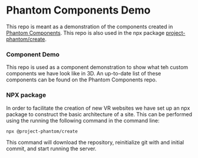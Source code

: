 #  Phantom Components Demo
This repo is meant as a demonstration of the components created in [Phantom Components](https://github.com/PhantomVRTranslate/Phantom_Components).  This repo is also used in the npx package [project-phantom/create](https://www.npmjs.com/package/@project-phantom/create).

### Component Demo
This repo is used as a component demonstration to show what teh custom components we have look like in 3D.  An up-to-date list of these components can be found on the Phantom Components repo.
### NPX package
In order to facilitate the creation of new VR websites we have set up an npx package to construct the basic architecture of a site.  This can be performed using the running the following command in the command line:
``` 
npx @project-phantom/create 
```
This command will download the repository, reinitialize git with and initial commit, and start running the server.